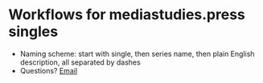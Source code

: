 # Workflows for mediastudies.press singles

* Naming scheme: start with single, then series name, then plain English description, all separated by dashes
* Questions? [Email](mailto:press@mediastudies.press)